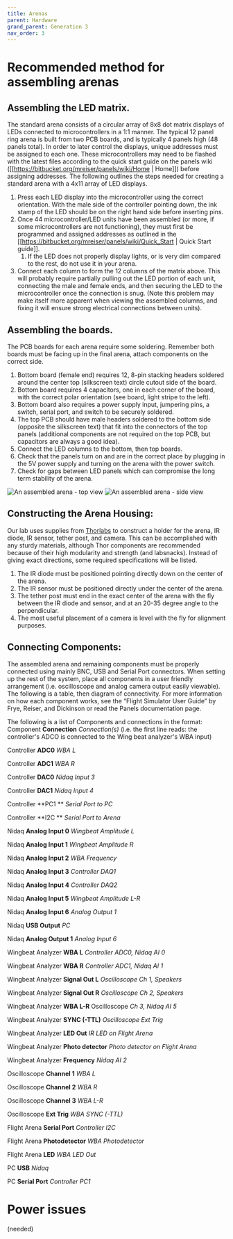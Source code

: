```yaml
---
title: Arenas
parent: Hardware
grand_parent: Generation 3
nav_order: 3
---
```


# Recommended method for assembling arenas

## Assembling the LED matrix.

The standard arena consists of a circular array of 8x8 dot matrix displays of LEDs connected to microcontrollers in a 1:1 manner. The typical 12 panel ring arena is built from two PCB boards, and is typically 4 panels high (48 panels total). In order to later control the displays, unique addresses must be assigned to each one. These microcontrollers may need to be flashed with the latest files according to the quick start guide on the panels wiki ([[https://bitbucket.org/mreiser/panels/wiki/Home | Home]]) before assigning addresses. The following outlines the steps needed for creating a standard arena with a 4x11 array of LED displays.

1. Press each LED display into the microcontroller using the correct orientation. With the male side of the controller pointing down, the ink stamp of the LED should be on the right hand side before inserting pins.
1. Once 44 microcontroller/LED units have been assembled (or more, if some microcontrollers are not functioning), they must first be programmed and assigned addresses as outlined in the [[https://bitbucket.org/mreiser/panels/wiki/Quick_Start | Quick Start guide]].
    1. If the LED does not properly display lights, or is very dim compared to the rest, do not use it in your arena.
1. Connect each column to form the 12 columns of the matrix above. This will probably require partially pulling out the LED portion of each unit, connecting the male and female ends, and then securing the LED to the microcontroller once the connection is snug. (Note this problem may make itself more apparent when viewing the assembled columns, and fixing it will ensure strong electrical connections between units).


## Assembling the boards.

The PCB boards for each arena require some soldering. Remember both boards must be facing up in the final arena, attach components on the correct side.

1. Bottom board (female end) requires 12, 8-pin stacking headers soldered around the center top (silkscreen text) circle cutout  side of the board.
1. Bottom board requires 4 capacitors, one in each corner of the board, with the correct polar orientation (see board, light stripe to the left).
1. Bottom board also requires a power supply input, jumpering pins, a switch, serial port, and switch to be securely soldered.
1. The top PCB should have male headers soldered to the bottom side (opposite the silkscreen text) that fit into the connectors of the top panels (additional components are not required on the top PCB, but capacitors are always a good idea). 
1. Connect the LED columns to the bottom, then top boards.
1. Check that the panels turn on and are in the correct place by plugging in the 5V power supply and turning on the arena with the power switch.
1. Check for gaps between LED panels which can compromise the long term stability of the arena.

![An assembled arena - top view](https://github.com/reiserlab/Panel-G3-Hardware/blob/master/resources/arena_top1.jpg)
![An assembled arena - side view](https://github.com/reiserlab/Panel-G3-Hardware/blob/master/resources/arena_side1.jpg)

## Constructing the Arena Housing:

Our lab uses supplies from [Thorlabs](http://www.thorlabs.com/) to construct a holder for the arena, IR diode, IR sensor, tether post, and camera. This can be accomplished with any sturdy materials, although Thor components are recommended because of their high modularity and strength (and labsnacks). Instead of giving exact directions, some required specifications will be listed.

1. The IR diode must be positioned pointing directly down on the center of the arena.
1. The IR sensor must be positioned directly under the center of the arena.
1. The tether post must end in the exact center of the arena with the fly between the IR diode and sensor, and at an 20-35 degree angle to the perpendicular.
1. The most useful placement of a camera is level with the fly for alignment purposes. 

## Connecting Components:

The assembled arena and remaining components must be properly connected using mainly BNC, USB and Serial Port connectors. When setting up the rest of the system, place all components in a user friendly arrangement (i.e. oscilloscope and analog camera output easily viewable). The following is a table, then diagram of connectivity. For more information on how each component works, see the “Flight Simulator User Guide”  by Frye, Reiser, and Dickinson or read the Panels documentation page.

The following is a list of Components and connections in the format:
Component   **Connection**	*Connection(s)*	 (i.e. the first line reads: the controller's ADCO is connected to the Wing beat analyzer's WBA input)

Controller	**ADC0**	*WBA L*

Controller	**ADC1**	*WBA R*

Controller	**DAC0**	*Nidaq Input 3*

Controller	**DAC1**        *Nidaq Input 4*

Controller	**PC1	** *Serial Port to PC*

Controller	**I2C	** *Serial Port to Arena*

Nidaq 	**Analog Input 0** *Wingbeat Amplitude L*

Nidaq	**Analog Input 1** *Wingbeat Amplitude R*

Nidaq	**Analog Input 2** *WBA Frequency*

Nidaq	**Analog Input 3** *Controller DAQ1*

Nidaq	**Analog Input 4** *Controller DAQ2*

Nidaq	**Analog Input 5** *Wingbeat Amplitude L-R*

Nidaq	**Analog Input 6** *Analog Output 1*

Nidaq	**USB Output** *PC*

Nidaq	**Analog Output 1** *Analog Input 6*

Wingbeat Analyzer	**WBA L** *Controller ADC0, Nidaq AI 0*

Wingbeat Analyzer	**WBA R** *Controller ADC1, Nidaq AI 1*

Wingbeat Analyzer	**Signal Out L** *Oscilloscope Ch 1, Speakers*

Wingbeat Analyzer	**Signal Out R** *Oscilloscope Ch 2, Speakers*

Wingbeat Analyzer	**WBA L-R**	Oscilloscope *Ch 3, Nidaq AI 5*

Wingbeat Analyzer	**SYNC (-TTL)** *Oscilloscope Ext Trig*

Wingbeat Analyzer	**LED Out** *IR LED on Flight Arena*

Wingbeat Analyzer	**Photo detector** *Photo detector on Flight Arena*

Wingbeat Analyzer	**Frequency** *Nidaq AI 2*

Oscilloscope	**Channel 1** *WBA L*

Oscilloscope	**Channel 2** *WBA R*

Oscilloscope	**Channel 3** *WBA L-R*

Oscilloscope	**Ext Trig** *WBA SYNC (-TTL)*

Flight Arena	**Serial Port** *Controller I2C*

Flight Arena	**Photodetector** *WBA Photodetector*

Flight Arena	**LED** *WBA LED Out*

PC	**USB** *Nidaq*

PC	**Serial Port** *Controller PC1*

# Power issues

(needed)
